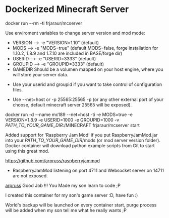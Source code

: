 # Dockerized Minecraft Server

docker run --rm -ti frjaraur/mcserver

Use enviroment variables to change server version and mod mode:
- VERSION --> -e "VERSION=1.10" (default)
- MODS --> -e "MODS=true" (default MODS=false, forge installation for 1.10.2, 1.8.9 and 1.7.10 are included in BASE/forge dir)
- USERID --> -e "USERID=3333" (default)
- GROUPID --> -e "GROUPID=3333" (default)
- GAMEDIR Should be a volumen mapped on your host engine, where you will store your server data.

* Use your userid and groupid if you want to take control of configuration files.

* Use --net=host or -p 25565:25565 -p (or any other external port of your choose, default minecraft server 25565 will be exposed).

docker run -d --name mc189 --net=host -ti -e MODS=true -e VERSION=1.8.9 -e USERID=1000 -e GROUPID=1000 -v _PATH_TO_YOUR_GAME_DIR_:/MINECRAFT frjaraur/mcserver start

Added support for 'Raspberry Jam Mod' if you put RaspberryJamMod.jar into your _PATH_TO_YOUR_GAME_DIR_/mods (or mod server version folder).
Docker container will download python example scripts from Git to start using this great mod.

https://github.com/arpruss/raspberryjammod
* RaspberryJamMod listening on port 4711 and Websocket server on 14711 are not exposed.

[arpruss](https://github.com/arpruss) Good Job !!! You Made my son learn to code ;P

I created this container for my son's game server :D, have fun :)

World's backup will be launched on every container start, purge process will be added when my son tell me what he really wants ;P
